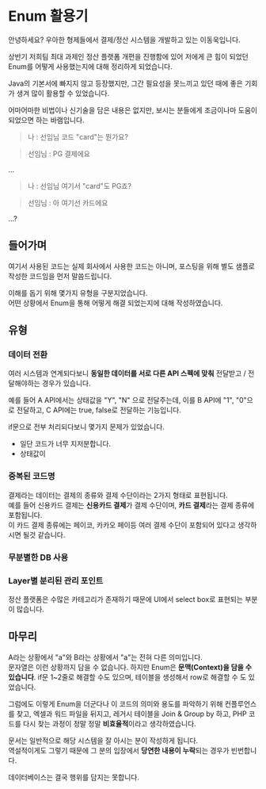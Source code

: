 # Enum 활용기

안녕하세요? 우아한 형제들에서 결제/정산 시스템을 개발하고 있는 이동욱입니다.  
  
상반기 저희팀 최대 과제인 정산 플랫폼 개편을 진행함에 있어 저에게 큰 힘이 되었던 Enum를 어떻게 사용했는지에 대해 정리하게 되었습니다.  
  
Java의 기본서에 빠지지 않고 등장했지만, 그간 필요성을 못느끼고 있던 때에 좋은 기회가 생겨 많이 활용할 수 있었습니다.  
  
어마어마한 비법이나 신기술을 담은 내용은 없지만, 보시는 분들에게 조금이나마 도움이 되었으면 하는 바램입니다.

> 나 : 선임님 코드 "card"는 뭔가요?  

> 선임님 : PG 결제에요

...
> 나 : 선임님 여기서 "card"도 PG죠?

> 선임님 : 아 여기선 카드에요

...?


## 들어가며

여기서 사용된 코드는 실제 회사에서 사용한 코드는 아니며, 포스팅을 위해 별도 샘플로 작성한 코드임을 먼저 말씀드립니다.  
  
이해를 돕기 위해 몇가지 유형을 구분지었습니다.  
어떤 상황에서 Enum을 통해 어떻게 해결 되었는지에 대해 작성하였습니다.  

## 유형

### 데이터 전환

여러 시스템과 연계되다보니 **동일한 데이터를 서로 다른 API 스펙에 맞춰** 전달받고 / 전달해야하는 경우가 있습니다.  
  
예를 들어 A API에서는 상태값을 "Y", "N" 으로 전달주는데, 이를 B API에 "1", "0"으로 전달하고, C API에는 true, false로 전달하는 기능입니다.  

if문으로 전부 처리되다보니 몇가지 문제가 있었습니다.

* 일단 코드가 너무 지저분합니다.
* 상태값이  



### 중복된 코드명

결제라는 데이터는 결제의 종류와 결제 수단이라는 2가지 형태로 표현됩니다.  
예를 들어 신용카드 결제는 **신용카드 결제**가 결제 수단이며, **카드 결제**라는 결제 종류에 포함됩니다.  
이 카드 결제 종류에는 페이코, 카카오 페이등 여러 결제 수단이 포함되어 있다고 생각하시면 될것 같습니다.  


### 무분별한 DB 사용


### Layer별 분리된 관리 포인트

정산 플랫폼은 수많은 카테고리가 존재하기 때문에 UI에서 select box로 표현되는 부분이 많습니다.  



## 마무리

A라는 상황에서 "a"와 B라는 상황에서 "a"는 전혀 다른 의미입니다.  
문자열은 이런 상황까지 담을 수 없습니다.
하지만 Enum은 **문맥(Context)을 담을 수 있습니다**.
if문 1~2줄로 해결할 수도 있으며,
테이블을 생성해서 row로 해결할 수 도 있었습니다.

그럼에도 이렇게 Enum을 
더군다나 이 코드의 의미와 용도를 파악하기 위해 컨플루언스를 찾고, 엑셀과 워드 파일을 뒤지고, 레거시 테이블을 Join & Group by 하고, PHP 코드를 다시 찾는 과정이 정말 정말 **비효율적**이라고 생각하였습니다.  


문서는 일반적으로 해당 시스템을 잘 아시는 분이 작성하게 됩니다.  
역설적이게도 그렇기 때문에 그 분의 입장에서 **당연한 내용이 누락**되는 경우가 빈번합니다.  

데이터베이스는 결국 행위를 담지는 못합니다.  
